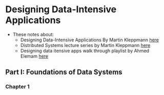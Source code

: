 # Designing Data-Intensive Applications
- These notes about: 
    - Designing Data-Intensive Applications By Martin Kleppmann [here](https://learning.oreilly.com/library/view/designing-data-intensive-applications/9781491903063/)
    - Distributed Systems lecture series by Martin Kleppmann [here](https://www.youtube.com/playlist?list=PLeKd45zvjcDFUEv_ohr_HdUFe97RItdiB)
    - Designing data itensive apps walk through playlist by Ahmed Elemam [here](https://www.youtube.com/playlist?list=PLTRDUPO2OmIljJwE9XMYE_XEgEIWZDCuQ)

## Part I: Foundations of Data Systems
### Chapter 1
